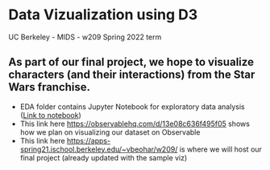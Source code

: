 # Data Vizualization using D3 
UC Berkeley - MIDS - w209 Spring 2022 term

## As part of our final project, we hope to visualize characters (and their interactions) from the Star Wars franchise.

- EDA folder contains Jupyter Notebook for exploratory data analysis ([Link to notebook](./EDA/src/star_wars_dataset_eda.ipynb))
- This link here https://observablehq.com/d/13e08c636f495f05 shows how we plan on visualizing our dataset on Observable
- This link here https://apps-spring21.ischool.berkeley.edu/~vbeohar/w209/ is where we will host our final project (already updated with the sample viz)
